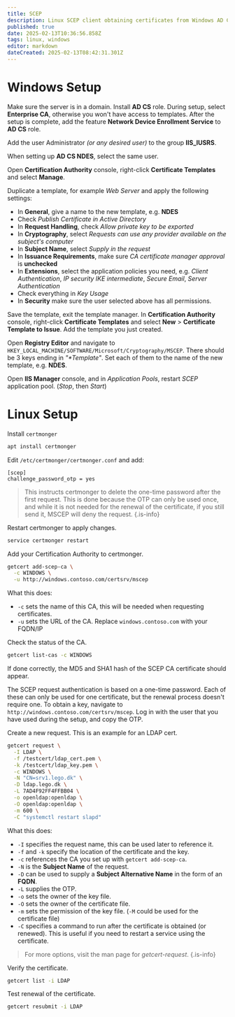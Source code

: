 ```yaml
---
title: SCEP
description: Linux SCEP client obtaining certificates from Windows AD CS
published: true
date: 2025-02-13T10:36:56.858Z
tags: linux, windows
editor: markdown
dateCreated: 2025-02-13T08:42:31.301Z
---
```


# Windows Setup

Make sure the server is in a domain. Install **AD CS** role. During setup, select **Enterprise CA**, otherwise you won't have access to templates. After the setup is complete, add the feature **Network Device Enrollment Service** to **AD CS** role.

Add the user Administrator *(or any desired user)* to the group **IIS_IUSRS**.

When setting up **AD CS NDES**, select the same user.

Open **Certification Authority** console, right-click **Certificate Templates** and select **Manage**.

Duplicate a template, for example *Web Server* and apply the following settings:

 - In **General**, give a name to the new template, e.g. **NDES**
 - Check *Publish Certificate in Active Directory*
 - In **Request Handling**, check *Allow private key to be exported*
 - In **Cryptography**, select *Requests can use any provider available on the subject's computer*
 - In **Subject Name**, select *Supply in the request*
 - In **Issuance Requirements**, make sure *CA certificate manager approval* is **unchecked**
 - In **Extensions**, select the application policies you need, e.g. *Client Authentication*, *IP security IKE intermediate*, *Secure Email*, *Server Authentication*
 - Check everything in *Key Usage*
 - In **Security** make sure the user selected above has all permissions.

Save the template, exit the template manager. In **Certification Authority** console, right-click **Certificate Templates** and select **New** > **Certificate Template to Issue**. Add the template you just created.

Open **Registry Editor** and navigate to `HKEY_LOCAL_MACHINE/SOFTWARE/Microsoft/Cryptography/MSCEP`. There should be 3 keys ending in *"\*Template"*. Set each of them to the name of the new template, e.g. **NDES**.

Open **IIS Manager** console, and in *Application Pools*, restart *SCEP* application pool. (*Stop*, then *Start*)

# Linux Setup

Install `certmonger`

```bash
apt install certmonger
```

Edit `/etc/certmonger/certmonger.conf` and add:

```
[scep]
challenge_password_otp = yes
```

> This instructs certmonger to delete the one-time password after the first request. This is done because the OTP can only be used once, and while it is not needed for the renewal of the certificate, if you still send it, MSCEP will deny the request.
{.is-info}

Restart certmonger to apply changes.

```bash
service certmonger restart
```

Add your Certification Authority to certmonger.

```bash
getcert add-scep-ca \
  -c WINDOWS \
  -u http://windows.contoso.com/certsrv/mscep
```

What this does:

 - `-c` sets the name of this CA, this will be needed when requesting certificates.
 - `-u` sets the URL of the CA. Replace `windows.contoso.com` with your FQDN/IP

Check the status of the CA.

```bash
getcert list-cas -c WINDOWS
```

If done correctly, the MD5 and SHA1 hash of the SCEP CA certificate should appear.

The SCEP request authentication is based on a one-time password. Each of these can only be used for one certificate, but the renewal process doesn't require one. To obtain a key, navigate to `http://windows.contoso.com/certsrv/mscep`. Log in with the user that you have used during the setup, and copy the OTP.

Create a new request. This is an example for an LDAP cert.

```bash
getcert request \
  -I LDAP \
  -f /testcert/ldap_cert.pem \
  -k /testcert/ldap_key.pem \
  -c WINDOWS \
  -N "CN=srv1.lego.dk" \
  -D ldap.lego.dk \
  -L 7AD4F92FF4FFBB04 \
  -o openldap:openldap \
  -O openldap:openldap \
  -m 600 \
  -C "systemctl restart slapd"
```

What this does:

 - `-I` specifies the request name, this can be used later to reference it.
 - `-f` and `-k` specify the location of the certificate and the key.
 - `-c` references the CA you set up with `getcert add-scep-ca`.
 - `-N` is the **Subject Name** of the request.
 - `-D` can be used to supply a **Subject Alternative Name** in the form of an **FQDN**.
 - `-L` supplies the OTP.
 - `-o` sets the owner of the key file.
 - `-O` sets the owner of the certificate file.
 - `-m` sets the permission of the key file. (`-M` could be used for the certificate file)
 - `-C` specifies a command to run after the certificate is obtained (or renewed). This is useful if you need to restart a service using the certificate.

> For more options, visit the man page for *getcert-request*.
{.is-info}

Verify the certificate.

```bash
getcert list -i LDAP
```

Test renewal of the certificate.

```bash
getcert resubmit -i LDAP
```
